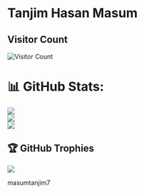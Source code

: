 # Tanjim Hasan Masum
<!--
## Who am I ?
<div style="text-align: justify;">
I am MD. Abdullah Al Shakil. I am an intern at BASIS - BITM under the PHP with Laravel program. Through this program, I have very good knowledge of front-end development with the Bootstrap framework and back-end development with raw PHP along with the Laravel framework. Also, I have completed short training at WSDA - Workplace Skill Development Academy (New Zealand). Again, I am going with my two theses at this time on medical imaging. The first one is on medical imaging, and it is almost done. The second one is the Anti-Money Laundering System using machine learning and deep learning.</div><br/>

I am continuing with my graduation in Computer Science and Engineering (CSE) at Bangladesh University of Business and Technology. I have completed my diploma in Web Design and Development from LEDP (Learning and Earning Development Project).

I am a good problem solver and I solve problems on a regular basis and commit them on Github. Also, I have leadership qualities. During my thesis paper completions, I lead my team and properly manage and instruct my team along with my university projects. Again, I can easily adapt to new things and take a very short time to learn new things.

I think I can do something special for my team and organization. I am an open-source Contributor and a web development addict.
</div>

## 🌐 Social Links

 [![LinkedIn](https://img.shields.io/badge/LinkedIn-%230077B5.svg?logo=linkedin&logoColor=white)](https://www.linkedin.com/in/md-abdullah-al-shakil-98882718a/)
 [![Facebook](https://img.shields.io/badge/Facebook-%231877F2.svg?logo=facebook&logoColor=white)](https://www.facebook.com/shakilmdabdullahal)
 [![Pinterest](https://img.shields.io/badge/Pinterest-%23E60023.svg?logo=pinterest&logoColor=white)](https://www.pinterest.com/shakil_mdabdullah_al/)
 [![Facebook Page](https://img.shields.io/badge/Facebook%20Page-%231877F2.svg?logo=facebook&logoColor=white)](https://www.facebook.com/maashakil/)
 -->


<!--
**Shakil-md-abdullah-al/Shakil-md-abdullah-al** is a ✨ _special_ ✨ repository because its `README.md` (this file) appears on your GitHub profile.

Here are some ideas to get you started:

- 🔭 I’m currently working on ...
- 🌱 I’m currently learning ...
- 👯 I’m looking to collaborate on ...
- 🤔 I’m looking for help with ...
- 💬 Ask me about ...
- 📫 How to reach me: ...
- 😄 Pronouns: ...
- ⚡ Fun fact: ...
-->
 ## Visitor Count
![Visitor Count](https://profile-counter.glitch.me/masumtanjim7/count.svg)

# 📊 GitHub Stats:
![](https://github-readme-stats.vercel.app/api/top-langs/?username=masumtanjim7&theme=gotham&hide_border=false&include_all_commits=false&count_private=false&layout=compact)<br/>
![](https://github-readme-stats.vercel.app/api?username=masumtanjim7&theme=gotham&hide_border=false&include_all_commits=false&count_private=false)<br/>
![](https://github-readme-streak-stats.herokuapp.com/?user=Smasumtanjim7&theme=gotham&hide_border=false)<br/>




## 🏆 GitHub Trophies
![](https://github-profile-trophy.vercel.app/?username=masumtanjim7&theme=dracula&no-frame=true&no-bg=false&margin-w=4)






 masumtanjim7

